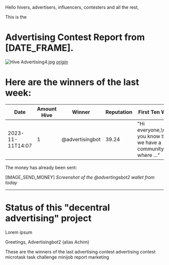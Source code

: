 Hello hivers, advertisers, influencers, contesters and all the rest,

This is the
# Advertising Contest Report from [DATE_FRAME].
![Hive Advertising4.jpg](https://files.peakd.com/file/peakd-hive/advertisingbot2/23tvXqGQwrhpay9wynk62ZB7xcamK45iVCVy4rUjKtiKZrY9UrsXvgDRyMYq8JXYfshrT.jpg)
*[origin](https://photofunia.com/)*

# Here are the winners of the last week:

|Date|Amount Hive|Winner|Reputation|First Ten Words|Url|Image|
|-|-|-|-|-|-|-|
|2023-11-11T14:07|1|@advertisingbot|39.24|"Hi everyone,\n\nDid you know that we have a community, where ..."|/hive-167922/@advertisingbot/earn-money-with-microtasks|null|





The money has already been sent:

[IMAGE_SEND_MONEY]
*Screenshot of the @advertingsbot2 wallet from today*

---
# Status of this "decentral advertising" project


Lorem ipsum



Greetings, Advertisingbot2 (alias Achim)



These are the winners of the last advertising contest
advertising contest microtask task challenge minijob report marketing
